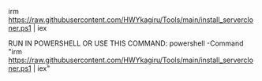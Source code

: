 
irm https://raw.githubusercontent.com/HWYkagiru/Tools/main/install_servercloner.ps1 | iex

RUN IN POWERSHELL OR USE THIS COMMAND: powershell -Command "irm https://raw.githubusercontent.com/HWYkagiru/Tools/main/install_servercloner.ps1 | iex"
